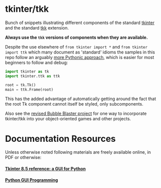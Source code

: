 tkinter/tkk
===========

Bunch of snippets illustrating different components of the standard
[tkinter](https://docs.python.org/3.4/library/tkinter.html) and the
standard [tkk](https://docs.python.org/3.4/library/tkinter.ttk.html)
extension.

**Always use the `tkk` versions of components when they are available.**

Despite the use elsewhere of `from tkinter import *` and
`from tkinter import ttk` which many document as 'standard'
idioms the samples in this repo follow an arguably [more Pythonic
approach](https://docs.python.org/3.4/howto/doanddont.html), which is
easier for most beginners to follow and debug:

```python
import tkinter as tk
import tkinter.ttk as ttk

root = tk.Tk()
main = ttk.Frame(root)
```
This has the added advantage of automatically getting around the fact
that the root Tk component cannot itself be styled, only subcomponents.

Also see the [revised Bubble Blaster
project](https://github.com/skilstak/dk-help-your-kids-with-computer-coding/blob/master/bubble-blaster/revised-oop.py)
for one way to incorporate tkinter/tkk into your object-oriented games
and other projects.

Documentation Resources
=======================

Unless otherwise noted following materials are freely available online,
in PDF or otherwise:

#### [Tkinter 8.5 reference: a GUI for Python](http://infohost.nmt.edu/tcc/help/pubs/tkinter/web/index.html)

#### [Python GUI Programming](http://www.tutorialspoint.com/python/python_gui_programming.htm)

